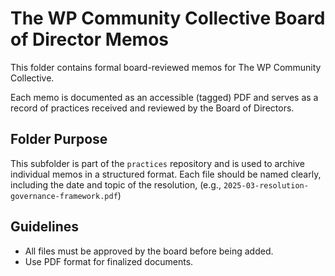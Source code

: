 # The WP Community Collective Board of Director Memos

This folder contains formal board-reviewed memos for The WP Community Collective.

Each memo is documented as an accessible (tagged) PDF and serves as a record of practices received and reviewed by the Board of Directors.

## Folder Purpose

This subfolder is part of the `practices` repository and is used to archive individual memos in a structured format. Each file should be named clearly, including the date and topic of the resolution, (e.g., `2025-03-resolution-governance-framework.pdf`)

## Guidelines

- All files must be approved by the board before being added.
- Use PDF format for finalized documents.
